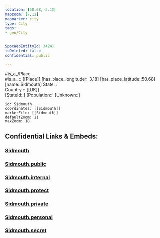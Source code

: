 ```yaml
---
location: [50.68,-3.18] 
mapzoom: [7,12] 
mapmarker: city 
type: City
tags:
- geo/City


SpocWebEntityId: 34243
isDeleted: false
confidential: public

---
```

#is_a_/Place  
#is_a_ :: [[Place]] 
[has_place_longitude::-3.18] 
[has_place_latitude::50.68] 
[name::Sidmouth] 
State ::  
Country :: [[UK]]  
[StateId::] 
[Population::] 
[Unknown::] 


```leaflet
id: Sidmouth
coordinates: [[Sidmouth]] 
markerFile: [[Sidmouth]] 
defaultZoom: 11 
maxZoom: 18
```


## Confidential Links & Embeds: 

### [Sidmouth](/_Standards/Earth/Continent/Europe/Europe~North/UK/England/Regions~England/South_West_England/Devon,County/City/Sidmouth.md) 

### [Sidmouth.public](/_public/Earth/Continent/Europe/Europe~North/UK/England/Regions~England/South_West_England/Devon,County/City/Sidmouth.public.md) 

### [Sidmouth.internal](/_internal/Earth/Continent/Europe/Europe~North/UK/England/Regions~England/South_West_England/Devon,County/City/Sidmouth.internal.md) 

### [Sidmouth.protect](/_protect/Earth/Continent/Europe/Europe~North/UK/England/Regions~England/South_West_England/Devon,County/City/Sidmouth.protect.md) 

### [Sidmouth.private](/_private/Earth/Continent/Europe/Europe~North/UK/England/Regions~England/South_West_England/Devon,County/City/Sidmouth.private.md) 

### [Sidmouth.personal](/_personal/Earth/Continent/Europe/Europe~North/UK/England/Regions~England/South_West_England/Devon,County/City/Sidmouth.personal.md) 

### [Sidmouth.secret](/_secret/Earth/Continent/Europe/Europe~North/UK/England/Regions~England/South_West_England/Devon,County/City/Sidmouth.secret.md)

